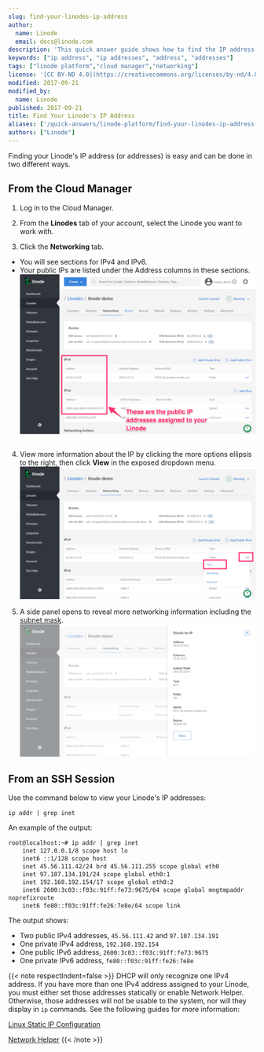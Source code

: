 ```yaml
---
slug: find-your-linodes-ip-address
author:
  name: Linode
  email: docs@linode.com
description: 'This quick answer guide shows how to find the IP address of your Linode either through the Linode Manager or while in an SSH session.'
keywords: ["ip address", "ip addresses", "address", "addresses"]
tags: ["linode platform","cloud manager","networking"]
license: '[CC BY-ND 4.0](https://creativecommons.org/licenses/by-nd/4.0)'
modified: 2017-09-21
modified_by:
  name: Linode
published: 2017-09-21
title: Find Your Linode's IP Address
aliases: ['/quick-answers/linode-platform/find-your-linodes-ip-address-classic-manager/','/quick-answers/linode-platform/find-your-linodes-ip-address/']
authors: ["Linode"]
---
```


Finding your Linode's IP address (or addresses) is easy and can be done in two different ways.

## From the Cloud Manager

1.  Log in to the Cloud Manager.

2.  From the **Linodes** tab of your account, select the Linode you want to work with.

3.  Click the **Networking** tab.

 - You will see sections for IPv4 and IPv6.
 - Your public IPs are listed under the Address columns in these sections.
![Public IPs.](networking_ips.png)

4.  View more information about the IP by clicking the more options ellipsis to the right, then click **View** in the exposed dropdown menu.
![View IP Details.](view_ip_detail_menu.png)

5.  A side panel opens to reveal more networking information including the [subnet mask](https://en.wikipedia.org/wiki/Subnetwork).
![View IP Detail Panel.](view_ip_details.png)

## From an SSH Session

Use the command below to view your Linode's IP addresses:

    ip addr | grep inet

An example of the output:

    root@localhost:~# ip addr | grep inet
        inet 127.0.0.1/8 scope host lo
        inet6 ::1/128 scope host
        inet 45.56.111.42/24 brd 45.56.111.255 scope global eth0
        inet 97.107.134.191/24 scope global eth0:1
        inet 192.168.192.154/17 scope global eth0:2
        inet6 2600:3c03::f03c:91ff:fe73:9675/64 scope global mngtmpaddr noprefixroute
        inet6 fe80::f03c:91ff:fe26:7e8e/64 scope link

The output shows:

- Two public IPv4 addresses, `45.56.111.42` and `97.107.134.191`
- One private IPv4 address, `192.168.192.154`
- One public IPv6 address, `2600:3c03::f03c:91ff:fe73:9675`
- One private IPv6 address, `fe80::f03c:91ff:fe26:7e8e`

{{< note respectIndent=false >}}
DHCP will only recognize one IPv4 address. If you have more than one IPv4 address assigned to your Linode, you must either set those addresses statically or enable Network Helper. Otherwise, those addresses will not be usable to the system, nor will they display in `ip` commands. See the following guides for more information:

[Linux Static IP Configuration](/docs/products/compute/compute-instances/guides/manual-network-configuration/)

[Network Helper](/docs/products/compute/compute-instances/guides/network-helper/)
{{< /note >}}
